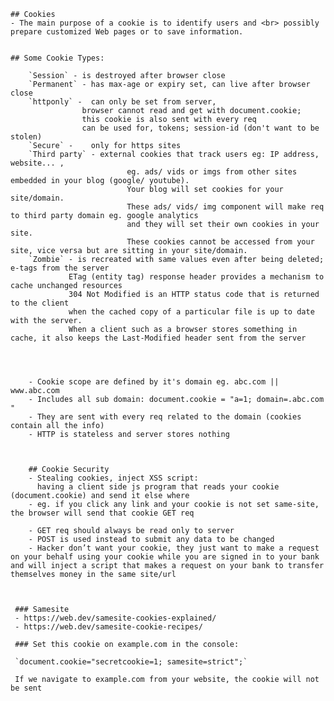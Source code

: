 
    ## Cookies
    - The main purpose of a cookie is to identify users and <br> possibly prepare customized Web pages or to save information.
    
    
    ## Some Cookie Types:
        
        `Session` - is destroyed after browser close
        `Permanent` - has max-age or expiry set, can live after browser close
        `httponly` -  can only be set from server, 
                    browser cannot read and get with document.cookie; 
                    this cookie is also sent with every req
                    can be used for, tokens; session-id (don't want to be stolen)
        `Secure` -    only for https sites
        `Third party` - external cookies that track users eg: IP address, website... , 
                              eg. ads/ vids or imgs from other sites embedded in your blog (google/ youtube).
                              Your blog will set cookies for your site/domain.
                              These ads/ vids/ img component will make req to third party domain eg. google analytics
                              and they will set their own cookies in your site.
                              These cookies cannot be accessed from your site, vice versa but are sitting in your site/domain.
        `Zombie` - is recreated with same values even after being deleted; e-tags from the server 
                 ETag (entity tag) response header provides a mechanism to cache unchanged resources
                 304 Not Modified is an HTTP status code that is returned to the client 
                 when the cached copy of a particular file is up to date with the server. 
                 When a client such as a browser stores something in cache, it also keeps the Last-Modified header sent from the server

    
    
  
        - Cookie scope are defined by it's domain eg. abc.com || www.abc.com
        - Includes all sub domain: document.cookie = "a=1; domain=.abc.com "
        - They are sent with every req related to the domain (cookies contain all the info)
        - HTTP is stateless and server stores nothing 
   
    
    
        ## Cookie Security
        - Stealing cookies, inject XSS script:
          having a client side js program that reads your cookie (document.cookie) and send it else where
        - eg. if you click any link and your cookie is not set same-site, the browser will send that cookie GET req
        
        - GET req should always be read only to server
        - POST is used instead to submit any data to be changed
        - Hacker don’t want your cookie, they just want to make a request on your behalf using your cookie while you are signed in to your bank and will inject a script that makes a request on your bank to transfer themselves money in the same site/url
    
    
   
     ### Samesite 
     - https://web.dev/samesite-cookies-explained/
     - https://web.dev/samesite-cookie-recipes/
     
     ### Set this cookie on example.com in the console:
     
     `document.cookie="secretcookie=1; samesite=strict";`
     
     If we navigate to example.com from your website, the cookie will not be sent
    